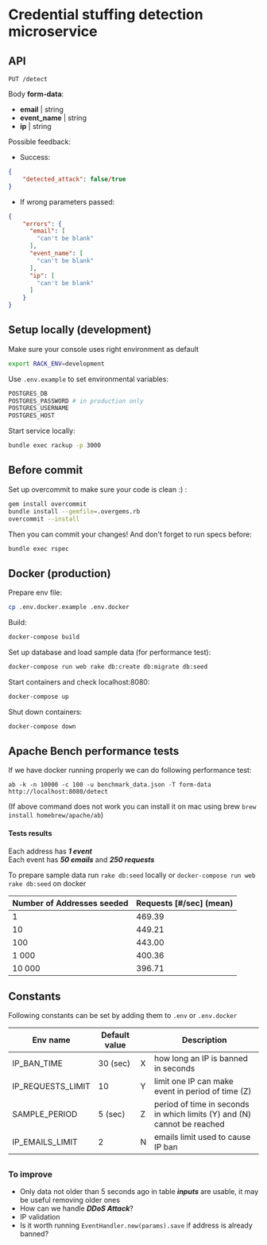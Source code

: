 # Credential stuffing detection microservice

## API

`PUT /detect`

  Body **form-data**:
  * **email** | string
  * **event_name** | string
  * **ip** | string


  Possible feedback:
  * Success:

  ```json
  {
      "detected_attack": false/true
  }
  ```

  * If wrong parameters passed:

  ```json
  {
      "errors": {
        "email": [
          "can't be blank"
        ],
        "event_name": [
          "can't be blank"
        ],
        "ip": [
          "can't be blank"
        ]
      }
  }
  ```


## Setup locally (development)

Make sure your console uses right environment as default

```bash
export RACK_ENV=development
```

Use `.env.example` to set environmental variables:
```bash
POSTGRES_DB
POSTGRES_PASSWORD # in production only
POSTGRES_USERNAME
POSTGRES_HOST
```

Start service locally:
```bash
bundle exec rackup -p 3000
```

## Before commit
Set up overcommit to make sure your code is clean :) :

```bash
gem install overcommit
bundle install --gemfile=.overgems.rb
overcommit --install
```
Then you can commit your changes! And don't forget to run specs before:

```bash
bundle exec rspec
```

## Docker (production)

Prepare env file:
```bash
cp .env.docker.example .env.docker
```

Build:
```bash
docker-compose build
```
Set up database and load sample data (for performance test):
```bash
docker-compose run web rake db:create db:migrate db:seed
```
Start containers and check localhost:8080:
```bash
docker-compose up
```
Shut down containers:
```bash
docker-compose down
```

## Apache Bench performance tests

If we have docker running properly we can do following performance test:

`ab -k -n 10000 -c 100 -u benchmark_data.json -T form-data http://localhost:8080/detect`

(If above command does not work you can install it on mac using brew `brew install homebrew/apache/ab`)

#### Tests results

Each address has ***1 event***\
Each event has ***50 emails*** and ***250 requests***

To prepare sample data run `rake db:seed` locally or `docker-compose run web rake db:seed` on docker

Number of Addresses seeded | Requests [#/sec] (mean)
--- | ---
1 | 469.39
10 | 449.21
100 | 443.00
1 000 | 400.36
10 000 | 396.71

## Constants

Following constants can be set by adding them to `.env` or `.env.docker`

Env name | Default value | | Description
--- | --- | --- | ---
IP_BAN_TIME | 30 (sec) | X | how long an IP is banned in seconds
IP_REQUESTS_LIMIT | 10 | Y | limit one IP can make event in period of time (Z)
SAMPLE_PERIOD | 5 (sec) | Z | period of time in seconds in which limits (Y) and (N) cannot be reached
IP_EMAILS_LIMIT | 2 | N | emails limit used to cause IP ban

##

### To improve

* Only data not older than 5 seconds ago in table ***inputs*** are usable, it may be useful removing older ones
* How can we handle ***DDoS Attack***?
* IP validation
* Is it worth running `EventHandler.new(params).save` if address is already banned?
